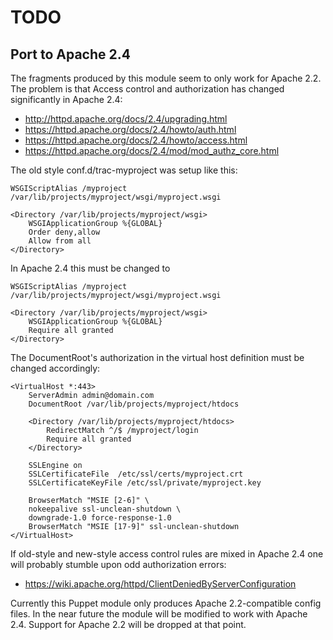 # TODO

## Port to Apache 2.4

The fragments produced by this module seem to only work for Apache 2.2. The 
problem is that Access control and authorization has changed significantly in 
Apache 2.4:

* http://httpd.apache.org/docs/2.4/upgrading.html
* https://httpd.apache.org/docs/2.4/howto/auth.html
* https://httpd.apache.org/docs/2.4/howto/access.html
* https://httpd.apache.org/docs/2.4/mod/mod_authz_core.html

The old style conf.d/trac-myproject was setup like this:

    WSGIScriptAlias /myproject /var/lib/projects/myproject/wsgi/myproject.wsgi
    
    <Directory /var/lib/projects/myproject/wsgi>
        WSGIApplicationGroup %{GLOBAL}
        Order deny,allow
        Allow from all
    </Directory>

In Apache 2.4 this must be changed to

    WSGIScriptAlias /myproject /var/lib/projects/myproject/wsgi/myproject.wsgi
    
    <Directory /var/lib/projects/myproject/wsgi>
        WSGIApplicationGroup %{GLOBAL}
        Require all granted
    </Directory>

The DocumentRoot's authorization in the virtual host definition must be changed 
accordingly:

    <VirtualHost *:443>
        ServerAdmin admin@domain.com
        DocumentRoot /var/lib/projects/myproject/htdocs
        
        <Directory /var/lib/projects/myproject/htdocs>
            RedirectMatch ^/$ /myproject/login
            Require all granted
        </Directory>
        
        SSLEngine on
        SSLCertificateFile  /etc/ssl/certs/myproject.crt
        SSLCertificateKeyFile /etc/ssl/private/myproject.key
        
        BrowserMatch "MSIE [2-6]" \
        nokeepalive ssl-unclean-shutdown \
        downgrade-1.0 force-response-1.0
        BrowserMatch "MSIE [17-9]" ssl-unclean-shutdown
    </VirtualHost>

If old-style and new-style access control rules are mixed in Apache 2.4 one will 
probably stumble upon odd authorization errors:

* https://wiki.apache.org/httpd/ClientDeniedByServerConfiguration

Currently this Puppet module only produces Apache 2.2-compatible config files. 
In the near future the module will be modified to work with Apache 2.4. Support 
for Apache 2.2 will be dropped at that point.
